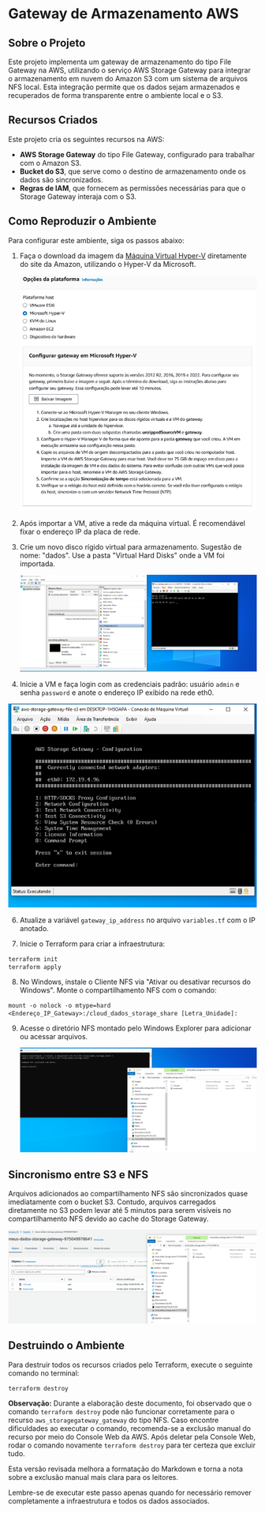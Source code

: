 # Gateway de Armazenamento AWS

## Sobre o Projeto
Este projeto implementa um gateway de armazenamento do tipo File Gateway na AWS, utilizando o serviço AWS Storage Gateway para integrar o armazenamento em nuvem do Amazon S3 com um sistema de arquivos NFS local. Esta integração permite que os dados sejam armazenados e recuperados de forma transparente entre o ambiente local e o S3.

## Recursos Criados
Este projeto cria os seguintes recursos na AWS:

- **AWS Storage Gateway** do tipo File Gateway, configurado para trabalhar com o Amazon S3.
- **Bucket do S3**, que serve como o destino de armazenamento onde os dados são sincronizados.
- **Regras de IAM**, que fornecem as permissões necessárias para que o Storage Gateway interaja com o S3.

## Como Reproduzir o Ambiente
Para configurar este ambiente, siga os passos abaixo:

1. Faça o download da imagem da [Máquina Virtual Hyper-V](https://dd958of58tzpr.cloudfront.net/aws-storage-gateway-file-s3.hyperv.zip) diretamente do site da Amazon, utilizando o Hyper-V da Microsoft.

   ![download_image_vm_aws.png](assets/download_image_vm_aws.png)

2. Após importar a VM, ative a rede da máquina virtual. É recomendável fixar o endereço IP da placa de rede.

3. Crie um novo disco rígido virtual para armazenamento. Sugestão de nome: "dados". Use a pasta "Virtual Hard Disks" onde a VM foi importada.


   ![maquina_inicitada.png](assets/maquina_inicitada.png)

5.  Inicie a VM e faça login com as credenciais padrão: usuário `admin` e senha `password` e anote o endereço IP exibido na rede eth0.

   ![recupera_endereco_ip_storage_gateway.png](assets/recupera_endereco_ip_storage_gateway.png)

6. Atualize a variável `gateway_ip_address` no arquivo `variables.tf` com o IP anotado.

7. Inicie o Terraform para criar a infraestrutura:

```shell
terraform init
terraform apply
```

8. No Windows, instale o Cliente NFS via "Ativar ou desativar recursos do Windows". Monte o compartilhamento NFS com o comando:

```shell
mount -o nolock -o mtype=hard <Endereço_IP_Gateway>:/cloud_dados_storage_share [Letra_Unidade]:
```

9. Acesse o diretório NFS montado pelo Windows Explorer para adicionar ou acessar arquivos.

   ![montagem_diretorio_nfs.png](assets/montagem_diretorio_nfs.png)


## Sincronismo entre S3 e NFS
Arquivos adicionados ao compartilhamento NFS são sincronizados quase imediatamente com o bucket S3. Contudo, arquivos carregados diretamente no S3 podem levar até 5 minutos para serem visíveis no compartilhamento NFS devido ao cache do Storage Gateway.

![s3_nf2_sicronimos_arquivos_explorer.png](assets/s3_nf2_sicronimos_arquivos_explorer.png)

## Destruindo o Ambiente

Para destruir todos os recursos criados pelo Terraform, execute o seguinte comando no terminal:

```shell
terraform destroy
```
**Observação:** Durante a elaboração deste documento, foi observado que o comando `terraform destroy` pode não funcionar corretamente para o recurso `aws_storagegateway_gateway` do tipo NFS. Caso encontre dificuldades ao executar o comando, recomenda-se a exclusão manual do recurso por meio do Console Web da AWS.
Após deletar pela Console Web, rodar o comando novamente `terraform destroy` para ter certeza que excluir tudo.

Esta versão revisada melhora a formatação do Markdown e torna a nota sobre a exclusão manual mais clara para os leitores.

Lembre-se de executar este passo apenas quando for necessário remover completamente a infraestrutura e todos os dados associados.